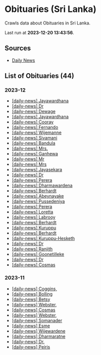 # Obituaries (Sri Lanka)

Crawls data about Obituaries in Sri Lanka.

Last run at **2023-12-20 13:43:56**.

## Sources

* [Daily News](https://www.dailynews.lk)

## List of Obituaries (44)

### 2023-12

* [[daily-news] Jayawardhana](data/2023-12-20/daily-news/2023-12-20-daily-news-2-jayawardhana.json)
* [[daily-news] Dr](data/2023-12-20/daily-news/2023-12-20-daily-news-1-dr.json)
* [[daily-news] Dewage](data/2023-12-20/daily-news/2023-12-20-daily-news-0-dewage.json)
* [[daily-news] Jayawardhana](data/2023-12-19/daily-news/2023-12-19-daily-news-2-jayawardhana.json)
* [[daily-news] Cooray](data/2023-12-19/daily-news/2023-12-19-daily-news-1-cooray.json)
* [[daily-news] Fernando](data/2023-12-19/daily-news/2023-12-19-daily-news-0-fernando.json)
* [[daily-news] Wijemanne](data/2023-12-18/daily-news/2023-12-18-daily-news-1-wijemanne.json)
* [[daily-news] Sivamani](data/2023-12-18/daily-news/2023-12-18-daily-news-0-sivamani.json)
* [[daily-news] Bandula](data/2023-12-15/daily-news/2023-12-15-daily-news-0-bandula.json)
* [[daily-news] Mrs.](data/2023-12-12/daily-news/2023-12-12-daily-news-0-mrs..json)
* [[daily-news] Ganhewa](data/2023-12-11/daily-news/2023-12-11-daily-news-0-ganhewa.json)
* [[daily-news] Mr](data/2023-12-09/daily-news/2023-12-09-daily-news-1-mr.json)
* [[daily-news] Mrs](data/2023-12-09/daily-news/2023-12-09-daily-news-0-mrs.json)
* [[daily-news] Jayasekara](data/2023-12-08/daily-news/2023-12-08-daily-news-1-jayasekara.json)
* [[daily-news] Dr](data/2023-12-08/daily-news/2023-12-08-daily-news-0-dr.json)
* [[daily-news] Perera](data/2023-12-07/daily-news/2023-12-07-daily-news-3-perera.json)
* [[daily-news] Dharmawardena](data/2023-12-07/daily-news/2023-12-07-daily-news-2-dharmawardena.json)
* [[daily-news] Berhardt](data/2023-12-07/daily-news/2023-12-07-daily-news-1-berhardt.json)
* [[daily-news] Abeynayake](data/2023-12-07/daily-news/2023-12-07-daily-news-0-abeynayake.json)
* [[daily-news] Pussedeniya](data/2023-12-06/daily-news/2023-12-06-daily-news-4-pussedeniya.json)
* [[daily-news] Perera](data/2023-12-06/daily-news/2023-12-06-daily-news-3-perera.json)
* [[daily-news] Loretta](data/2023-12-06/daily-news/2023-12-06-daily-news-2-loretta.json)
* [[daily-news] Labrooy](data/2023-12-06/daily-news/2023-12-06-daily-news-1-labrooy.json)
* [[daily-news] Berhardt](data/2023-12-06/daily-news/2023-12-06-daily-news-0-berhardt.json)
* [[daily-news] Kuruppu](data/2023-12-05/daily-news/2023-12-05-daily-news-1-kuruppu.json)
* [[daily-news] Berhardt](data/2023-12-05/daily-news/2023-12-05-daily-news-0-berhardt.json)
* [[daily-news] Kuruppu-Hesketh](data/2023-12-04/daily-news/2023-12-04-daily-news-0-kuruppu-hesketh.json)
* [[daily-news] Dr](data/2023-12-02/daily-news/2023-12-02-daily-news-1-dr.json)
* [[daily-news] Ranjith](data/2023-12-02/daily-news/2023-12-02-daily-news-0-ranjith.json)
* [[daily-news] Goonetilleke](data/2023-12-01/daily-news/2023-12-01-daily-news-2-goonetilleke.json)
* [[daily-news] Dr](data/2023-12-01/daily-news/2023-12-01-daily-news-1-dr.json)
* [[daily-news] Cosmas](data/2023-12-01/daily-news/2023-12-01-daily-news-0-cosmas.json)
### 2023-11

* [[daily-news] Coggins,​](data/2023-11-30/daily-news/2023-11-30-daily-news-2-coggins,​.json)
* [[daily-news] Bolling](data/2023-11-30/daily-news/2023-11-30-daily-news-1-bolling.json)
* [[daily-news] Betsy](data/2023-11-30/daily-news/2023-11-30-daily-news-0-betsy.json)
* [[daily-news] Webster,​](data/2023-11-29/daily-news/2023-11-29-daily-news-1-webster,​.json)
* [[daily-news] Cosmas](data/2023-11-29/daily-news/2023-11-29-daily-news-0-cosmas.json)
* [[daily-news] Webster,​](data/2023-11-28/daily-news/2023-11-28-daily-news-2-webster,​.json)
* [[daily-news] Somanader](data/2023-11-28/daily-news/2023-11-28-daily-news-1-somanader.json)
* [[daily-news] Esme](data/2023-11-28/daily-news/2023-11-28-daily-news-0-esme.json)
* [[daily-news] Wijewardene](data/2023-11-27/daily-news/2023-11-27-daily-news-0-wijewardene.json)
* [[daily-news] Dharmaratne](data/2023-11-25/daily-news/2023-11-25-daily-news-0-dharmaratne.json)
* [[daily-news] Dr.](data/2023-11-23/daily-news/2023-11-23-daily-news-0-dr..json)
* [[daily-news] Peiris](data/2023-11-21/daily-news/2023-11-21-daily-news-0-peiris.json)
